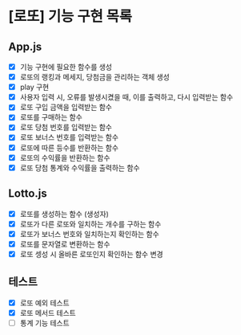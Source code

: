 # [로또] 기능 구현 목록

## App.js
- [x] 기능 구현에 필요한 함수를 생성
- [x] 로또의 랭킹과 메세지, 당첨금을 관리하는 객체 생성
- [x] play 구현
- [x] 사용자 입력 시, 오류를 발생시켰을 때, 이를 출력하고, 다시 입력받는 함수
- [x] 로또 구입 금액을 입력받는 함수
- [x] 로또를 구매하는 함수
- [x] 로또 당첨 번호를 입력받는 함수
- [x] 로또 보너스 번호를 입력받는 함수
- [x] 로또에 따른 등수를 반환하는 함수
- [x] 로또의 수익률을 반환하는 함수
- [x] 로또 당첨 통계와 수익률을 출력하는 함수

## Lotto.js
- [x] 로또를 생성하는 함수 (생성자)
- [x] 로또가 다른 로또와 일치하는 개수를 구하는 함수
- [x] 로또가 보너스 번호와 일치하는지 확인하는 함수
- [x] 로또를 문자열로 변환하는 함수
- [x] 로또 셍성 시 올바른 로또인지 확인하는 함수 변경

## 테스트
- [x] 로또 예외 테스트
- [x] 로또 메서드 테스트
- [ ] 통계 기능 테스트